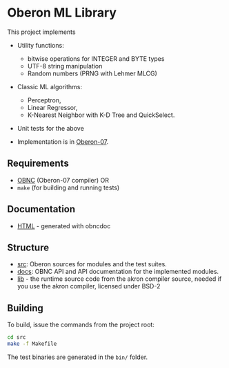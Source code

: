# Oberon ML Library

This project implements

- Utility functions: 
   - bitwise operations for INTEGER and BYTE types
   - UTF-8 string manipulation
   - Random numbers (PRNG with Lehmer MLCG)
- Classic ML algorithms: 
   - Perceptron, 
   - Linear Regressor,
   - K-Nearest Neighbor with K-D Tree and QuickSelect.
- Unit tests for the above

- Implementation is in [Oberon-07](https://en.wikipedia.org/wiki/Oberon_(programming_language)). 

## Requirements

- [OBNC](https://miasap.se/obnc/) (Oberon-07 compiler) OR
- `make` (for building and running tests)

## Documentation
 - [HTML](https://erno-szabados.github.io/oberon-ml/) - generated with obncdoc

## Structure

- [src](src/): Oberon sources for modules and the test suites.
- [docs](docs/): OBNC API and API documentation for the implemented modules.
- [lib](src/lib) - the runtime source code from the akron compiler source, needed if you use the akron compiler, licensed under BSD-2

## Building

To build, issue the commands from the project root:

```sh
cd src
make -f Makefile
```
The test binaries are generated in the `bin/` folder.


